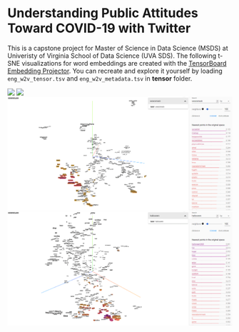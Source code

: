 # Understanding Public Attitudes Toward COVID-19 with Twitter


This is a capstone project for Master of Science in Data Science (MSDS) at Univeristy of Virginia School of Data Science (UVA SDS).
The following t-SNE visualizations for word embeddings are created with the [TensorBoard Embedding Projector](http://projector.tensorflow.org/).
You can recreate and explore it yourself by loading `eng_w2v_tensor.tsv` and `eng_w2v_metadata.tsv` in **tensor** folder.

![](gif/TensorFlowEmbeddingProjector_00.gif)
![](gif/TensorFlowEmbeddingProjector_03.gif)
![](gif/TensorFlowEmbeddingProjector_01.gif)
![](gif/TensorFlowEmbeddingProjector_02.gif)
